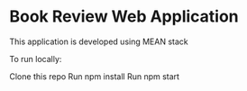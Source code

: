 # Book Review Web Application

This application is developed using MEAN stack

To run locally:

Clone this repo
Run npm install
Run npm start
